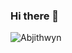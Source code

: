 ### Hi there 👋
<p><img align="center" src="https://github-readme-streak-stats.herokuapp.com/?user=Abjithwyn&" alt="Abjithwyn" /></p>
<!--
**Abjithwyn/Abjithwyn** is a ✨ _special_ ✨ repository because its `README.md` (this file) appears on your GitHub profile.

Here are some ideas to get you started:

- 🔭 I’m currently working on ...
- 🌱 I’m currently learning ...
- 👯 I’m looking to collaborate on ...
- 🤔 I’m looking for help with ...
- 💬 Ask me about ...
- 📫 How to reach me: ...
- 😄 Pronouns: ...
- ⚡ Fun fact: ...
-->
